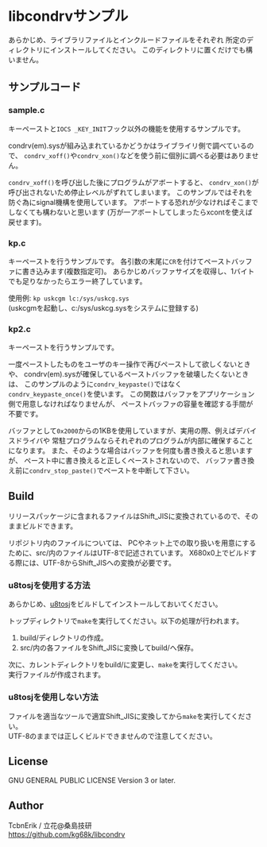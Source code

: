 # libcondrvサンプル

あらかじめ、ライブラリファイルとインクルードファイルをそれぞれ
所定のディレクトリにインストールしてください。
このディレクトリに置くだけでも構いません。


## サンプルコード

### sample.c

キーペーストと`IOCS _KEY_INIT`フック以外の機能を使用するサンプルです。

condrv(em).sysが組み込まれているかどうかはライブライリ側で調べているので、
`condrv_xoff()`や`condrv_xon()`などを使う前に個別に調べる必要はありません。

`condrv_xoff()`を呼び出した後にプログラムがアボートすると、
`condrv_xon()`が呼び出されないため停止レベルがずれてしまいます。
このサンプルではそれを防ぐ為にsignal機構を使用しています。
アボートする恐れが少なければそこまでしなくても構わないと思います
(万が一アボートしてしまったらxcontを使えば戻せます)。


### kp.c

キーペーストを行うサンプルです。
各引数の末尾に`CR`を付けてペーストバッファに書き込みます(複数指定可)。
あらかじめバッファサイズを収得し、1バイトでも足りなかったらエラー終了しています。

使用例: `kp uskcgm lc:/sys/uskcg.sys`  
(uskcgmを起動し、c:/sys/uskcg.sysをシステムに登録する)


### kp2.c
キーペーストを行うサンプルです。

一度ペーストしたものをユーザのキー操作で再びペーストして欲しくないときや、
condrv(em).sysが確保しているペーストバッファを破壊したくないときは、
このサンプルのように`condrv_keypaste()`ではなく`condrv_keypaste_once()`を使います。
この関数はバッファをアプリケーション側で用意しなければなりませんが、
ペーストバッファの容量を確認する手間が不要です。

バッファとして`0x2000`からの1KBを使用していますが、実用の際、例えばデバイスドライバや
常駐プログラムならそれぞれのプログラムが内部に確保することになります。
また、そのような場合はバッファを何度も書き換えると思いますが、
ペースト中に書き換えると正しくペーストされないので、
バッファ書き換え前に`condrv_stop_paste()`でペーストを中断して下さい。


## Build

リリースパッケージに含まれるファイルはShift_JISに変換されているので、そのままビルドできます。

リポジトリ内のファイルについては、
PCやネット上での取り扱いを用意にするために、src/内のファイルはUTF-8で記述されています。
X680x0上でビルドする際には、UTF-8からShift_JISへの変換が必要です。

### u8tosjを使用する方法

あらかじめ、[u8tosj](https://github.com/kg68k/u8tosj)をビルドしてインストールしておいてください。

トップディレクトリで`make`を実行してください。以下の処理が行われます。
1. build/ディレクトリの作成。
2. src/内の各ファイルをShift_JISに変換してbuild/へ保存。

次に、カレントディレクトリをbuild/に変更し、`make`を実行してください。  
実行ファイルが作成されます。

### u8tosjを使用しない方法

ファイルを適当なツールで適宜Shift_JISに変換してから`make`を実行してください。  
UTF-8のままでは正しくビルドできませんので注意してください。


## License

GNU GENERAL PUBLIC LICENSE Version 3 or later.


## Author

TcbnErik / 立花@桑島技研  
https://github.com/kg68k/libcondrv
